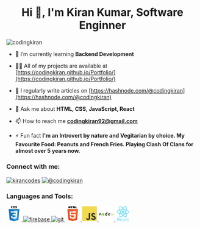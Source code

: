 <h1 align="center">Hi 👋, I'm Kiran Kumar, Software Enginner</h1>


<p align="left"> <img src="https://komarev.com/ghpvc/?username=codingkiran&label=Profile%20views&color=0e75b6&style=flat" alt="codingkiran" /> </p>

- 🌱 I’m currently learning **Backend Development**

- 👨‍💻 All of my projects are available at [https://codingkiran.github.io/Portfolio/](https://codingkiran.github.io/Portfolio/)

- 📝 I regularly write articles on [https://hashnode.com/@codingkiran](https://hashnode.com/@codingkiran)

- 💬 Ask me about **HTML, CSS, JavaScript, React**

- 📫 How to reach me **codingkiran92@gmail.com**
<!-- 
- 📄 Know about my experiences [https://www.notion.so/Resume-9badc72a3bc84af08a26d5da2b5a8d58](https://www.notion.so/Resume-9badc72a3bc84af08a26d5da2b5a8d58) -->

- ⚡ Fun fact **I'm an Introvert by nature and Vegitarian by choice. My Favourite Food: Peanuts and French Fries. Playing Clash Of Clans for almost over 5 years now.**

<h3 align="left">Connect with me:</h3>
<p align="left">
<a href="https://twitter.com/kirancodes" target="blank"><img align="center" src="https://raw.githubusercontent.com/rahuldkjain/github-profile-readme-generator/master/src/images/icons/Social/twitter.svg" alt="kirancodes" height="30" width="40" /></a>
<a href="https://hashnode.com/@codingkiran" target="blank"><img align="center" src="https://raw.githubusercontent.com/rahuldkjain/github-profile-readme-generator/master/src/images/icons/Social/hashnode.svg" alt="@codingkiran" height="30" width="40" /></a>
</p>

<h3 align="left">Languages and Tools:</h3>
<p align="left"> <a href="https://www.w3schools.com/css/" target="_blank" rel="noreferrer"> <img src="https://raw.githubusercontent.com/devicons/devicon/master/icons/css3/css3-original-wordmark.svg" alt="css3" width="40" height="40"/> </a> <a href="https://firebase.google.com/" target="_blank" rel="noreferrer"> <img src="https://www.vectorlogo.zone/logos/firebase/firebase-icon.svg" alt="firebase" width="40" height="40"/> </a> <a href="https://git-scm.com/" target="_blank" rel="noreferrer"> <img src="https://www.vectorlogo.zone/logos/git-scm/git-scm-icon.svg" alt="git" width="40" height="40"/> </a> <a href="https://www.w3.org/html/" target="_blank" rel="noreferrer"> <img src="https://raw.githubusercontent.com/devicons/devicon/master/icons/html5/html5-original-wordmark.svg" alt="html5" width="40" height="40"/> </a> <a href="https://developer.mozilla.org/en-US/docs/Web/JavaScript" target="_blank" rel="noreferrer"> <img src="https://raw.githubusercontent.com/devicons/devicon/master/icons/javascript/javascript-original.svg" alt="javascript" width="40" height="40"/> </a> <a href="https://nodejs.org" target="_blank" rel="noreferrer"> <img src="https://raw.githubusercontent.com/devicons/devicon/master/icons/nodejs/nodejs-original-wordmark.svg" alt="nodejs" width="40" height="40"/> </a> <a href="https://reactjs.org/" target="_blank" rel="noreferrer"> <img src="https://raw.githubusercontent.com/devicons/devicon/master/icons/react/react-original-wordmark.svg" alt="react" width="40" height="40"/> </a> </p>
